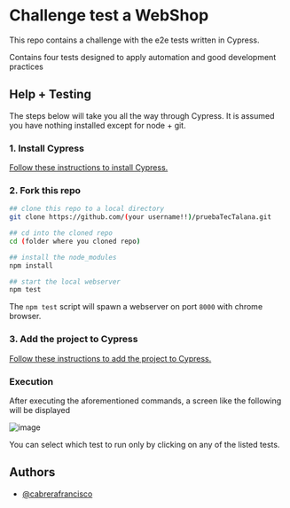 # Challenge test a WebShop 

This repo contains a challenge with the e2e tests written in Cypress.

Contains four tests designed to apply automation and good development practices

## Help + Testing

The steps below will take you all the way through Cypress. It is assumed you have nothing installed except for node + git.

### 1. Install Cypress

[Follow these instructions to install Cypress.](https://on.cypress.io/installing-cypress)

### 2. Fork this repo

```bash
## clone this repo to a local directory
git clone https://github.com/(your username!!)/pruebaTecTalana.git

## cd into the cloned repo
cd (folder where you cloned repo)

## install the node_modules
npm install

## start the local webserver
npm test
```

The `npm test` script will spawn a webserver on port `8000` with chrome browser.


### 3. Add the project to Cypress

[Follow these instructions to add the project to Cypress.](https://on.cypress.io/writing-your-first-test)

### Execution

After executing the aforementioned commands, a screen like the following will be displayed

![image](https://github.com/cabrerafrancisco/pruebaTecTalana/assets/45265068/0b8a3bf8-5b3d-4b68-98cb-50338afa2f66)

You can select which test to run only by clicking on any of the listed tests.

## Authors

- [@cabrerafrancisco](https://www.github.com/cabrerafrancisco)
